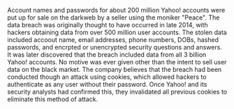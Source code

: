 
Account names and passwords for about 200 million Yahoo! accounts were put up for sale on the darkweb by a seller using the moniker "Peace". The data breach was originally thought to have occurred in late 2014, with hackers obtaining data from over 500 million user accounts. The stolen data included accoout name, email addresses, phone numbers, DOBs, hashed passwords, and encrpted or unencrypted security questions and answers. It was later discovered that the breach included data from all 3 billion Yahoo! accounts. No motive was ever given other than the intent to sell user data on the black market. 
The company believes that the breach had been conducted though an attack using cookies, which allowed hackers to authenticate as any user without their password.
Once Yahoo! and its security analysts had confirmed this, they invalidated all previous cookies to eliminate this method of attack.